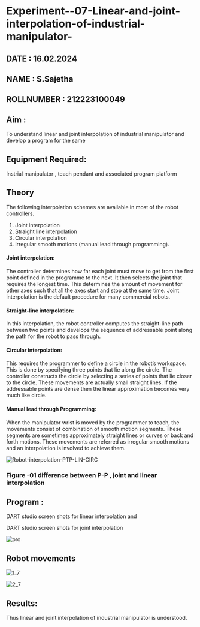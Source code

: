 # Experiment--07-Linear-and-joint-interpolation-of-industrial-manipulator-

## DATE : 16.02.2024
## NAME : S.Sajetha																			             
## ROLLNUMBER : 212223100049

## Aim :
To understand linear and joint interpolation of industrial manipulator and develop a program for the same 
      
## Equipment Required: 
Instrial manipulator , teach pendant and associated program platform 
      
## Theory 
The following interpolation schemes are available in most of the robot controllers.
1. Joint interpolation
2. Straight line interpolation
3. Circular interpolation
4. Irregular smooth motions (manual lead through programming).
#### Joint interpolation: 
The controller determines how far each joint must move to get from the first point defined in the programme to the next. It then selects the joint that
requires the longest time. This determines the amount of movement for other axes such that all the axes start and stop at the same time. Joint interpolation is the default procedure for many commercial robots.

#### Straight-line interpolation: 
In this interpolation, the robot controller computes the straight-line path between two points and develops the sequence of addressable point along the path for the robot to pass through.

#### Circular interpolation: 
This requires the programmer to define a circle in the
robot’s workspace. This is done by specifying three points that lie along the circle. The controller constructs the circle by selecting a series of points that lie closer to the circle. These movements are actually small straight lines. If the addressable points are dense then the linear approximation becomes very much like circle.


#### Manual lead through Programming: 
When the manipulator wrist is moved by the programmer to teach, the movements consist of combination of smooth motion segments. These segments are sometimes approximately straight lines or curves or back and forth motions. These movements are referred as irregular smooth motions and an interpolation is involved to achieve them.




![Robot-interpolation-PTP-LIN-CIRC](https://user-images.githubusercontent.com/36288975/201615171-d0886aaa-8220-4b0c-8a1d-3d8a5c69c76a.png)

### Figure -01 difference between P-P , joint and linear interpolation 


## Program : 
DART studio screen shots for linear interpolation and









DART studio screen shots for joint interpolation 

![pro](https://github.com/Sajetha13/Experiment--07-Linear-and-joint-interpolation-of-industrial-manipulator-/assets/138849316/2b735f47-6a1b-46b3-b9de-89b1ecc219d2)







## Robot movements 

![1_7](https://github.com/Sajetha13/Experiment--07-Linear-and-joint-interpolation-of-industrial-manipulator-/assets/138849316/39235d8b-1ec5-4e25-b833-7a192e8156a2)


![2_7](https://github.com/Sajetha13/Experiment--07-Linear-and-joint-interpolation-of-industrial-manipulator-/assets/138849316/7e06e10e-be3c-4840-a3fe-33a11dce059c)











## Results:  

Thus linear and joint interpolation of industrial manipulator is understood.
